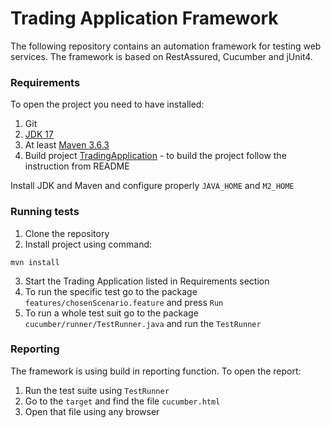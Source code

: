# Trading Application Framework

The following repository contains an automation framework for testing web services.
The framework is based on RestAssured, Cucumber and jUnit4.

### Requirements

To open the project you need to have installed:

1. Git
2. [JDK 17](https://www.oracle.com/java/technologies/downloads/#JDK17)
3. At least [Maven 3.6.3](https://maven.apache.org/download.cgi)
4. Build project  [TradingApplication](https://github.com/aldialimucaj/code-challenge) - to build
   the project follow the instruction from README

Install JDK and Maven and configure properly `JAVA_HOME` and `M2_HOME`

### Running tests

1. Clone the repository
2. Install project using command:

```shell
mvn install
```

3. Start the Trading Application listed in Requirements section
4. To run the specific test go to the package  `features/chosenScenario.feature` and press `Run`
5. To run a whole test suit go to the package `cucumber/runner/TestRunner.java` and run the `TestRunner`

### Reporting

The framework is using build in reporting function.
To open the report:

1. Run the test suite using `TestRunner`
2. Go to the `target` and find the file `cucumber.html`
3. Open that file using any browser
